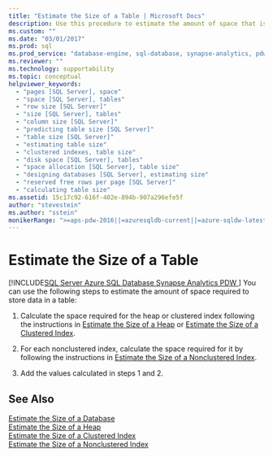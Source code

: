 ```yaml
---
title: "Estimate the Size of a Table | Microsoft Docs"
description: Use this procedure to estimate the amount of space that is required to store data in a table in SQL Server.
ms.custom: ""
ms.date: "03/01/2017"
ms.prod: sql
ms.prod_service: "database-engine, sql-database, synapse-analytics, pdw"
ms.reviewer: ""
ms.technology: supportability
ms.topic: conceptual
helpviewer_keywords: 
  - "pages [SQL Server], space"
  - "space [SQL Server], tables"
  - "row size [SQL Server]"
  - "size [SQL Server], tables"
  - "column size [SQL Server]"
  - "predicting table size [SQL Server]"
  - "table size [SQL Server]"
  - "estimating table size"
  - "clustered indexes, table size"
  - "disk space [SQL Server], tables"
  - "space allocation [SQL Server], table size"
  - "designing databases [SQL Server], estimating size"
  - "reserved free rows per page [SQL Server]"
  - "calculating table size"
ms.assetid: 15c17c92-616f-402e-894b-907a296efe5f
author: "stevestein"
ms.author: "sstein"
monikerRange: ">=aps-pdw-2016||=azuresqldb-current||=azure-sqldw-latest||>=sql-server-2016||>=sql-server-linux-2017||=azuresqldb-mi-current"
---
```

# Estimate the Size of a Table
[!INCLUDE[SQL Server Azure SQL Database Synapse Analytics PDW ](../../includes/applies-to-version/sql-asdb-asdbmi-asa-pdw.md)]
  You can use the following steps to estimate the amount of space required to store data in a table:  
  
1.  Calculate the space required for the heap or clustered index following the instructions in [Estimate the Size of a Heap](../../relational-databases/databases/estimate-the-size-of-a-heap.md) or [Estimate the Size of a Clustered Index](../../relational-databases/databases/estimate-the-size-of-a-clustered-index.md).  
  
2.  For each nonclustered index, calculate the space required for it by following the instructions in [Estimate the Size of a Nonclustered Index](../../relational-databases/databases/estimate-the-size-of-a-nonclustered-index.md).  
  
3.  Add the values calculated in steps 1 and 2.  

## See Also  
 [Estimate the Size of a Database](../../relational-databases/databases/estimate-the-size-of-a-database.md)   
 [Estimate the Size of a Heap](../../relational-databases/databases/estimate-the-size-of-a-heap.md)   
 [Estimate the Size of a Clustered Index](../../relational-databases/databases/estimate-the-size-of-a-clustered-index.md)   
 [Estimate the Size of a Nonclustered Index](../../relational-databases/databases/estimate-the-size-of-a-nonclustered-index.md)  
  
  
